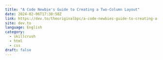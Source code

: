 ```yaml
---
title: "A Code Newbie's Guide to Creating a Two-Column Layout"
date: 2024-02-06T17:30:58Z
link: https://dev.to/theoriginalbpc/a-code-newbies-guide-to-creating-a-two-column-layout-1dp5?utm_medium=RSS&utm_source=news.12bit.vn
site: dev.to
language: English
category:
  - skillcrush
  - html
  - css
draft: false
---
```


